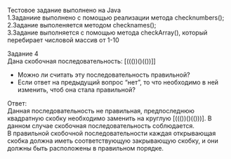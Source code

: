 
 Тестовое задание выполнено на Java<br>
1.Заданиие выполнено с помощью реализации метода  checknumbers();<br>
2.Задание выполеняется методом checknames();<br>
3.Задание выполняется с помощью метода  checkArray(), который перебирает числовой массив от 1-10 <br>


Задание 4 <br>
Дана скобочная последовательность: [((())()(())]]<br>
- Можно ли считать эту последовательность правильной?<br>
- Если ответ на предыдущий вопрос “нет”, то что необходимо в ней изменить, чтоб она стала правильной?<br>


Ответ: <br>
Данная последовательность не правильная, предпоследнюю квадратную скобку необходимо заменить на круглую  [((())()(()))]. В данном случае скобочная последовательность соблюдается. <br>
В правильной скобочной последовательности каждая открывающая скобка должна иметь соответствующую закрывающую скобку, и они должны быть расположены в правильном порядке.<br>
